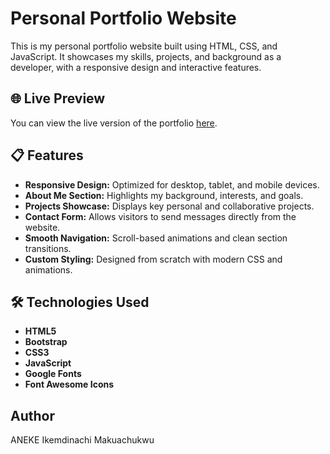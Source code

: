# Personal Portfolio Website

This is my personal portfolio website built using HTML, CSS, and JavaScript. It showcases my skills, projects, and background as a developer, with a responsive design and interactive features.

## 🌐 Live Preview

You can view the live version of the portfolio [here](https://ikemdinachi-aneke.netlify.app/).

## 📋 Features

- **Responsive Design:** Optimized for desktop, tablet, and mobile devices.
- **About Me Section:** Highlights my background, interests, and goals.
- **Projects Showcase:** Displays key personal and collaborative projects.
- **Contact Form:** Allows visitors to send messages directly from the website.
- **Smooth Navigation:** Scroll-based animations and clean section transitions.
- **Custom Styling:** Designed from scratch with modern CSS and animations.

## 🛠️ Technologies Used

- **HTML5**
- **Bootstrap**
- **CSS3**
- **JavaScript**
- **Google Fonts**
- **Font Awesome Icons**

## Author
ANEKE Ikemdinachi Makuachukwu
